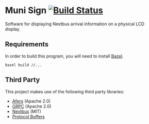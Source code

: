 # Muni Sign [![Build Status](https://travis-ci.org/wallaceicy06/muni-sign.svg?branch=master)](https://travis-ci.org/wallaceicy06/muni-sign)

Software for displaying Nextbus arrival information on a physical LCD display.

## Requirements

In order to build this program, you will need to install
[Bazel](https://docs.bazel.build/versions/master/install.html).

```shell
bazel build //...
```

## Third Party

This project makes use of the following third party libraries:

* [Afero](https://github.com/spf13/afero) (Apache 2.0)
* [GRPC](https://github.com/grpc/grpc) (Apache 2.0)
* [Nextbus](https://github.com/dinedal/nextbus) (MIT)
* [Protocol Buffers](https://github.com/google/protobuf)
